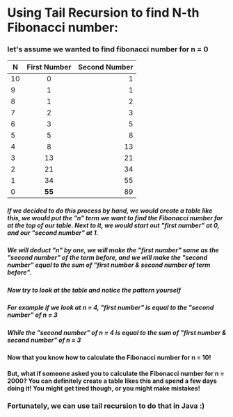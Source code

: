 # Using Tail Recursion to find N-th Fibonacci number:
### let's assume we wanted to find fibonacci number for n = 0

| N        | First Number           | Second Number  |
| ------------- |:-------------:| -----:|
|10      | 0 | 1 |
|9      | 1 | 1 |
|8      | 1 | 2 |
|7      | 2 | 3 |
|6      | 3 | 5 |
|5      | 5 | 8 |
|4      | 8 | 13 |
|3      | 13 | 21 |
|2      | 21 | 34 |
|1      | 34 | 55 |
|0      | **55** | 89 |

##### If we decided to do this process by hand, we would create a table like this, we would put the "n" term we want to find the Fibonacci number for at the top of our table. Next to it, we would start out "first number" at 0, and our "second number" at 1.
##### We will deduct "n" by one, we will make the "first number" same as the "second number" of the term before, and we will make the "second number" equal to the sum of "first number & second number of term before".

##### Now try to look at the table and notice the pattern yourself
##### For example if we look at n = 4, "first number" is equal to the "second number" of n = 3
##### While the "second number" of n = 4 is equal to the sum of "first number & second number" of n = 3

#### Now that you know how to calculate the Fibonacci number for n = 10!
#### But, what if someone asked you to calculate the Fibonacci number for n = 2000? You can definitely create a table likes this and spend a few days doing it! You might get tired though, or you might make mistakes!

### Fortunately, we can use tail recursion to do that in Java :)

